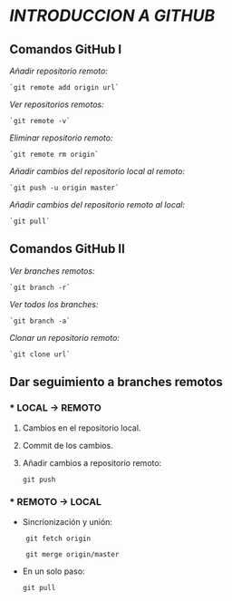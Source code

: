# *INTRODUCCION A GITHUB*


## Comandos GitHub I

*Añadir repositorio remoto:*
 
	`git remote add origin url`

*Ver repositorios remotos:*

	`git remote -v`

*Eliminar repositorio remoto:*

	`git remote rm origin`

*Añadir cambios del repositorio local al remoto:*

	`git push -u origin master`

*Añadir cambios del repositorio remoto al local:*
	
	`git pull`

## Comandos GitHub II

*Ver branches remotos:*

	`git branch -r`

*Ver todos los branches:*

	`git branch -a`

*Clonar un repositorio remoto:*

	`git clone url`

## Dar seguimiento a branches remotos

### * LOCAL -> REMOTO

1. Cambios en el repositorio local.

2. Commit de los cambios.

3. Añadir cambios a repositorio remoto:

	`git push`

### * REMOTO -> LOCAL

* Sincrionización y unión:
~~~
	git fetch origin

	git merge origin/master
~~~
* En un solo paso:

	`git pull`
